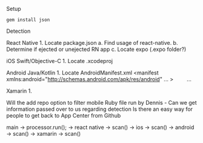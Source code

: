 Setup

`gem install json`

Detection

React Native
	1. Locate package.json
		a. Find usage of react-native.
		b. Determine if ejected or unejected RN app
		c. Locate expo (.expo folder?)

iOS Swift/Objective-C
	1. Locate .xcodeproj

Android Java/Kotlin
	1. Locate AndroidManifest.xml
	<manifest xmlns:android="http://schemas.android.com/apk/res/android" ... >
	    <uses-sdk android:minSdkVersion="4" android:targetSdkVersion="15" />
	    ...
	</manifest>


Xamarin
	1. 



Will the add repo option to filter mobile
Ruby file run by Dennis -
Can we get information passed over to us regarding detection
Is there an easy way for people to get back to App Center from Github



main
-> processor.run();
    -> react native
       -> scan()
    -> ios
       -> scan()
    -> android
       -> scan()
    -> xamarin
       -> scan()